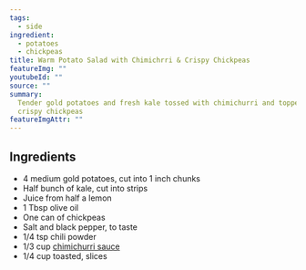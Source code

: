 ```yaml
---
tags:
  - side
ingredient:
  - potatoes
  - chickpeas
title: Warm Potato Salad with Chimichrri & Crispy Chickpeas
featureImg: ""
youtubeId: ""
source: ""
summary:
  Tender gold potatoes and fresh kale tossed with chimichurri and topped with
  crispy chickpeas
featureImgAttr: ""
---
```


## Ingredients

- 4 medium gold potatoes, cut into 1 inch chunks
- Half bunch of kale, cut into strips
- Juice from half a lemon
- 1 Tbsp olive oil
- One can of chickpeas
- Salt and black pepper, to taste
- 1/4 tsp chili powder
- 1/3 cup [chimichurri sauce](/recipes/chimichurri)
- 1/4 cup toasted, slices
